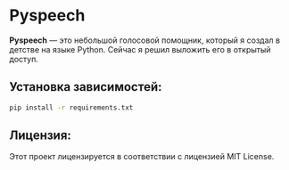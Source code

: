 # Pyspeech

**Pyspeech** — это небольшой голосовой помощник, который я создал в детстве на языке Python. Сейчас я решил выложить его в открытый доступ.

## Установка зависимостей:

```bash
pip install -r requirements.txt
```



## Лицензия:
Этот проект лицензируется в соответствии с лицензией MIT License.

